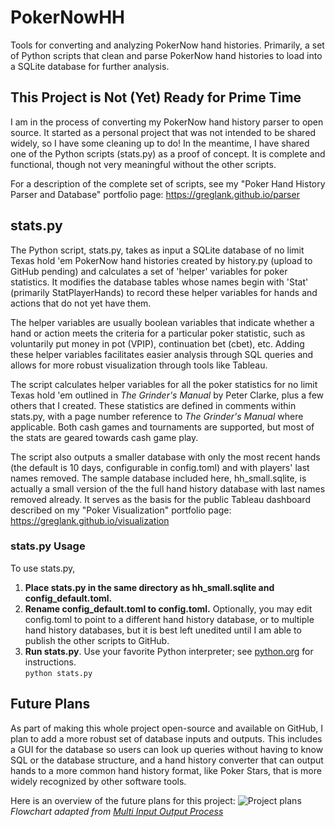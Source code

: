 # PokerNowHH
Tools for converting and analyzing PokerNow hand histories. Primarily, a set of Python scripts that clean and parse PokerNow hand histories to load into a SQLite database for further analysis.

## This Project is Not (Yet) Ready for Prime Time

I am in the process of converting my PokerNow hand history parser to open source. It started as a personal project that was not intended to be shared widely, so I have some cleaning up to do! In the meantime, I have shared one of the Python scripts (stats.py) as a proof of concept. It is complete and functional, though not very meaningful without the other scripts.

For a description of the complete set of scripts, see my "Poker Hand History Parser and Database" portfolio page: https://greglank.github.io/parser

## stats.py

The Python script, stats.py, takes as input a SQLite database of no limit Texas hold 'em PokerNow hand histories created by history.py (upload to GitHub pending) and calculates a set of 'helper' variables for poker statistics. It modifies the database tables whose names begin with 'Stat' (primarily StatPlayerHands) to record these helper variables for hands and actions that do not yet have them.

The helper variables are usually boolean variables that indicate whether a hand or action meets the criteria for a particular poker statistic, such as voluntarily put money in pot (VPIP), continuation bet (cbet), etc. Adding these helper variables facilitates easier analysis through SQL queries and allows for more robust visualization through tools like Tableau.

The script calculates helper variables for all the poker statistics for no limit Texas hold 'em outlined in *The Grinder's Manual* by Peter Clarke, plus a few others that I created. These statistics are defined in comments within stats.py, with a page number reference to *The Grinder's Manual* where applicable. Both cash games and tournaments are supported, but most of the stats are geared towards cash game play.

The script also outputs a smaller database with only the most recent hands (the default is 10 days, configurable in config.toml) and with players' last names removed. The sample database included here, hh_small.sqlite, is actually a small version of the the full hand history database with last names removed already. It serves as the basis for the public Tableau dashboard described on my "Poker Visualization" portfolio page: https://greglank.github.io/visualization

### stats.py Usage

To use stats.py,
1. **Place stats.py in the same directory as hh_small.sqlite and config_default.toml.**
2. **Rename config_default.toml to config.toml.** Optionally, you may edit config.toml to point to a different hand history database, or to multiple hand history databases, but it is best left unedited until I am able to publish the other scripts to GitHub.
3. **Run stats.py**. Use your favorite Python interpreter; see [python.org](https://www.python.org/about/gettingstarted/) for instructions.<br>
`python stats.py`

## Future Plans

As part of making this whole project open-source and available on GitHub, I plan to add a more robust set of database inputs and outputs. This includes a GUI for the database so users can look up queries without having to know SQL or the database structure, and a hand history converter that can output hands to a more common hand history format, like Poker Stars, that is more widely recognized by other software tools.

Here is an overview of the future plans for this project:
![Project plans](https://greglank.github.io/images/database-flowchart.jpg)
*Flowchart adapted from [Multi Input Output Process](https://poweredtemplate.com/multi-input-output-process-80158/)*
